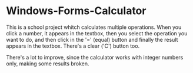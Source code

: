 ﻿# Windows-Forms-Calculator

This is a school project whitch calculates multiple operations.
When you click a number, it appears in the textbox, then you select the operation you want to do, and then click in the '=' (equal) button and finally the result appears in the textbox. There's a clear ('C') button too.

There's a lot to improve, since the calculator works with integer numbers only, making some results broken.
